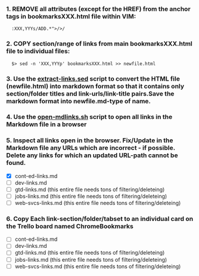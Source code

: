 ### 1. REMOVE all attributes (except for the HREF) from the anchor tags in bookmarksXXX.html file within VIM:

```
  :XXX,YYYs/ADD.*">/>/
```

### 2. COPY section/range of links from main bookmarksXXX.html file to individual files:

```
  $> sed -n 'XXX,YYYp' bookmarksXXX.html >> newfile.html
```

### 3. Use the [extract-links.sed](file:///Users/jose8a/Desktop/bookmarks/extract-links.sed) script to convert the HTML file (newfile.html) into markdown format so that it contains only section/folder titles and link-urls/link-title pairs.Save the markdown format into newfile.md-type of name.

### 4. Use the [open-mdlinks.sh](file:///Users/jose8a/Desktop/bookmarks/open-mdlinks.sh) script to open all links in the Markdown file in a browser

### 5. Inspect all links open in the browser. Fix/Update in the Markdown file any URLs which are incorrect - if possible.  Delete any links for which an updated URL-path cannot be found.
  * [X] cont-ed-links.md
  * [ ] dev-links.md
  * [ ] gtd-links.md (this entire file needs tons of filtering/deleteing)
  * [ ] jobs-links.md (this entire file needs tons of filtering/deleteing)
  * [ ] web-svcs-links.md (this entire file needs tons of filtering/deleteing)

### 6. Copy Each link-section/folder/tabset to an individual card on the Trello board named ChromeBookmarks
  * [ ] cont-ed-links.md
  * [ ] dev-links.md
  * [ ] gtd-links.md (this entire file needs tons of filtering/deleteing)
  * [ ] jobs-links.md (this entire file needs tons of filtering/deleteing)
  * [ ] web-svcs-links.md (this entire file needs tons of filtering/deleteing)
